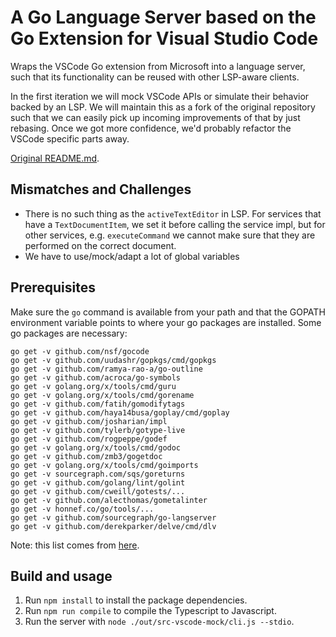 # A Go Language Server based on the Go Extension for Visual Studio Code

Wraps the VSCode Go extension from Microsoft into a language server, such that
its functionality can be reused with other LSP-aware clients.

In the first iteration we will mock VSCode APIs or simulate their behavior
backed by an LSP. We will maintain this as a fork of the original repository
such that we can easily pick up incoming improvements of that by just rebasing.
Once we got more confidence, we'd probably refactor the VSCode specific parts
away.

[Original README.md](README_old.MD).

## Mismatches and Challenges

- There is no such thing as the `activeTextEditor` in LSP. For services that
  have a `TextDocumentItem`, we set it before calling the service impl, but for
  other services, e.g. `executeCommand` we cannot make sure that they are
  performed on the correct document.
- We have to use/mock/adapt a lot of global variables

## Prerequisites

Make sure the `go` command is available from your path and that the GOPATH
environment variable points to where your go packages are installed.  Some go
packages are necessary:

    go get -v github.com/nsf/gocode
    go get -v github.com/uudashr/gopkgs/cmd/gopkgs
    go get -v github.com/ramya-rao-a/go-outline
    go get -v github.com/acroca/go-symbols
    go get -v golang.org/x/tools/cmd/guru
    go get -v golang.org/x/tools/cmd/gorename
    go get -v github.com/fatih/gomodifytags
    go get -v github.com/haya14busa/goplay/cmd/goplay
    go get -v github.com/josharian/impl
    go get -v github.com/tylerb/gotype-live
    go get -v github.com/rogpeppe/godef
    go get -v golang.org/x/tools/cmd/godoc
    go get -v github.com/zmb3/gogetdoc
    go get -v golang.org/x/tools/cmd/goimports
    go get -v sourcegraph.com/sqs/goreturns
    go get -v github.com/golang/lint/golint
    go get -v github.com/cweill/gotests/...
    go get -v github.com/alecthomas/gometalinter
    go get -v honnef.co/go/tools/...
    go get -v github.com/sourcegraph/go-langserver
    go get -v github.com/derekparker/delve/cmd/dlv

Note: this list comes from
[here](https://github.com/theia-ide/go-language-server/blob/master/src/goInstallTools.ts#L20-L42).

## Build and usage

1. Run `npm install` to install the package dependencies.
2. Run `npm run compile` to compile the Typescript to Javascript.
3. Run the server with `node ./out/src-vscode-mock/cli.js --stdio`.
